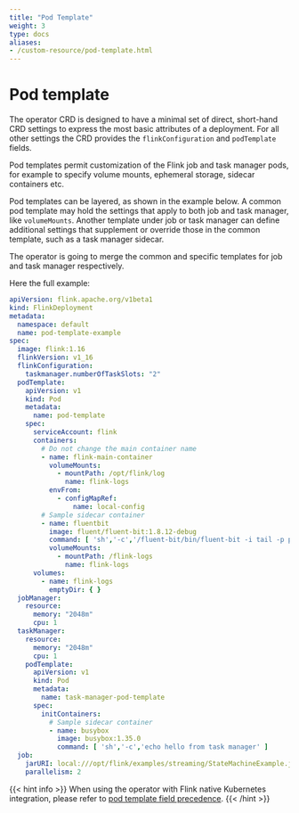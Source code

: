 ```yaml
---
title: "Pod Template"
weight: 3
type: docs
aliases:
- /custom-resource/pod-template.html
---
```

<!--
Licensed to the Apache Software Foundation (ASF) under one
or more contributor license agreements.  See the NOTICE file
distributed with this work for additional information
regarding copyright ownership.  The ASF licenses this file
to you under the Apache License, Version 2.0 (the
"License"); you may not use this file except in compliance
with the License.  You may obtain a copy of the License at

  http://www.apache.org/licenses/LICENSE-2.0

Unless required by applicable law or agreed to in writing,
software distributed under the License is distributed on an
"AS IS" BASIS, WITHOUT WARRANTIES OR CONDITIONS OF ANY
KIND, either express or implied.  See the License for the
specific language governing permissions and limitations
under the License.
-->

# Pod template

The operator CRD is designed to have a minimal set of direct, short-hand CRD settings to express the most
basic attributes of a deployment. For all other settings the CRD provides the `flinkConfiguration` and
`podTemplate` fields.

Pod templates permit customization of the Flink job and task manager pods, for example to specify
volume mounts, ephemeral storage, sidecar containers etc.

Pod templates can be layered, as shown in the example below.
A common pod template may hold the settings that apply to both job and task manager,
like `volumeMounts`. Another template under job or task manager can define additional settings that supplement or override those
in the common template, such as a task manager sidecar.

The operator is going to merge the common and specific templates for job and task manager respectively.

Here the full example:

```yaml
apiVersion: flink.apache.org/v1beta1
kind: FlinkDeployment
metadata:
  namespace: default
  name: pod-template-example
spec:
  image: flink:1.16
  flinkVersion: v1_16
  flinkConfiguration:
    taskmanager.numberOfTaskSlots: "2"
  podTemplate:
    apiVersion: v1
    kind: Pod
    metadata:
      name: pod-template
    spec:
      serviceAccount: flink
      containers:
        # Do not change the main container name
        - name: flink-main-container
          volumeMounts:
            - mountPath: /opt/flink/log
              name: flink-logs
          envFrom:
            - configMapRef:
                name: local-config
        # Sample sidecar container
        - name: fluentbit
          image: fluent/fluent-bit:1.8.12-debug
          command: [ 'sh','-c','/fluent-bit/bin/fluent-bit -i tail -p path=/flink-logs/*.log -p multiline.parser=java -o stdout' ]
          volumeMounts:
            - mountPath: /flink-logs
              name: flink-logs
      volumes:
        - name: flink-logs
          emptyDir: { }
  jobManager:
    resource:
      memory: "2048m"
      cpu: 1
  taskManager:
    resource:
      memory: "2048m"
      cpu: 1
    podTemplate:
      apiVersion: v1
      kind: Pod
      metadata:
        name: task-manager-pod-template
      spec:
        initContainers:
          # Sample sidecar container
          - name: busybox
            image: busybox:1.35.0
            command: [ 'sh','-c','echo hello from task manager' ]
  job:
    jarURI: local:///opt/flink/examples/streaming/StateMachineExample.jar
    parallelism: 2
```

{{< hint info >}}
When using the operator with Flink native Kubernetes integration, please refer to [pod template field precedence](
https://nightlies.apache.org/flink/flink-docs-release-1.15/docs/deployment/resource-providers/native_kubernetes/#fields-overwritten-by-flink).
{{< /hint >}}
